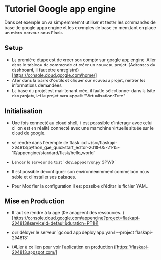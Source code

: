 # Tutoriel Google app engine

Dans cet exemple on va simplemmemnt utiliser et tester les commandes de base de google appp engine et les exemples de base en memttant en place un micro-serveur sous Flask.


## Setup 

* La première étape est de creer son compte sur google app engine.
Aller dans le tableau de commande et créer un nouveau projet.
(Adresses du dashboard, il faut etre enregistré)[https://console.cloud.google.com/home/]
* Aller dans la barre d'outils et cliquer sur nouveau  projet, rentrer les informations demandées
* La base du projet est maintenant crée, il fautle sélectionner dans la lsite des projets, ici le projet sera appelé "VirtualisationnTuto".

## Initialisation

* Une fois connecté au cloud shell, il est popssible d'interagir avec celui ci, on est en réalité connecté avec une mamchine virtuelle située sur le cloud de google. 

* se rendre dans l'exemple de flask ´cd ~/src/flaskapi-204813/python_gae_quickstart_editor-2018-05-21-15-10/appengine/standard/flask/hello_world´

* Lancer le serveur de test ´ dev_appserver.py $PWD´

* Il est possible deconfigurer son environnemmment comme bon nous seble et d'installer ses pakages. 

* Pour Modifier la configuration il est possible d'éditer le fichier YAML

## Mise en Production

* Il faut se rendre à la age (De anageent des ressources. )[https://console.cloud.google.com/appengine?project=flaskapi-204813&serviceId=default&duration=PT1H]



* our déloyer le serveur ´gcloud app deploy app.yaml --project flaskapi-204813´

* (ALler à ce lien pour voir l'aplication en production )[https://flaskapi-204813.appspot.com/]







